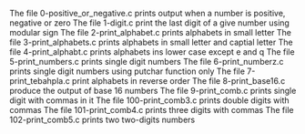 The file 0-positive_or_negative.c prints output when a number is positive, negative or zero
The file 1-digit.c print the last digit of a give number using modular sign
The file 2-print_alphabet.c prints alphabets in small letter
The file 3-print_alphabets.c prints alphabets in small letter and captial letter 
The file 4-print_alphabt.c prints alphabets ins lower case except e and q
The file 5-print_numbers.c prints single digit numbers
The file 6-print_numberz.c prints single digit numbers using putchar function only
The file 7-print_tebahpla.c print alphabets in reverse order
The file 8-print_base16.c produce the output of base 16 numbers
The file 9-print_comb.c prints single digit with commas in it
The file 100-print_comb3.c prints double digits with commas 
The file 101-print_comb4.c prints three digits with commas
The file 102-print_comb5.c prints two two-digits numbers
